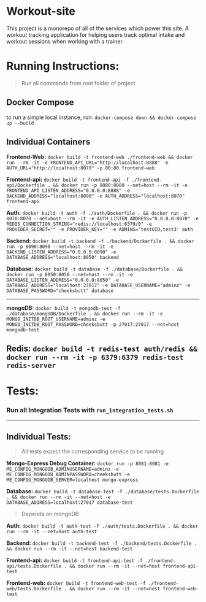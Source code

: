 # Workout-site

This project is a monorepo of all of the services which power this site. 
A workout tracking application for helping users track optimal intake and workout sessions when working with a trainer.


# Running Instructions:
> Run all commands from root folder of project  

## Docker Compose
to run a simple local instance, run: `docker-compose down && docker-compose up --build`  


## Individual Containers
**Frontend-Web:** `docker build -t frontend-web ./frontend-web && docker run --rm -it -e FRONTEND_API_URL="http://localhost:8888" -e AUTH_URL="http://localhost:8070" -p 80:80 frontend-web`

**Frontend-api:** `docker build -t frontend-api -f ./frontend-api/Dockerfile . && docker run -p 8080:8080 --net=host --rm -it -e FRONTEND_API_LISTEN_ADDRESS="0.0.0.0:8888" -e BACKEND_ADDRESS="localhost:8090" -e AUTH_ADDRESS="localhost:8070" frontend-api`

**Auth:** `docker build -t auth -f ./auth/Dockerfile . && docker run -p 8070:8070 --net=host --rm -it -e AUTH_LISTEN_ADDRESS="0.0.0.0:8070" -e REDIS_CONNECTION_STRING="redis://localhost:6379/0" -e PROVIDER_SECRET="" -e PROVIDER_KEY="" -e ADMINS='testUID,test3' auth`

**Backend:** `docker build -t backend -f ./backend/Dockerfile . && docker run -p 8090:8090 --net=host --rm -it -e BACKEND_LISTEN_ADDRESS="0.0.0.0:8090" -e DATABASE_ADDRESS="localhost:8050" backend`

**Database:** `docker build -t database -f ./database/Dockerfile . && docker run -p 8050:8050 --net=host --rm -it -e DATABASE_LISTEN_ADDRESS="0.0.0.0:8050" -e DATABASE_ADDRESS="localhost:27017" -e DATABASE_USERNAME="adminz" -e DATABASE_PASSWORD="cheeksbutt" database`

---
**mongoDB:** `docker build -t mongodb-test -f ./database/mongoDB/Dockerfile . && docker run --rm -it -e MONGO_INITDB_ROOT_USERNAME=adminz -e MONGO_INITDB_ROOT_PASSWORD=cheeksbutt -p 27017:27017 --net=host mongodb-test`

**Redis:** `docker build -t redis-test auth/redis && docker run --rm -it -p 6379:6379 redis-test redis-server`
---

# Tests:
### Run all Integration Tests with `run_integration_tests.sh`  

---
## Individual Tests:
> All tests expect the corresponding service to be running

**Mongo-Express Debug Container:** `docker run -p 8081:8081 -e ME_CONFIG_MONGODB_ADMINUSERNAME=adminz -e ME_CONFIG_MONGODB_ADMINPASSWORD=cheeksbutt -e ME_CONFIG_MONGODB_SERVER=localhost mongo-express`

**Database:** `docker build -t database-test -f ./database/tests.Dockerfile . && docker run --rm -it --net=host -e DATABASE_ADDRESS=localhost:27017 database-test`  
> Depends on mongoDB

**Auth:** `docker build -t auth-test -f ./auth/tests.Dockerfile . && docker run --rm -it --net=host auth-test`  

**Backend:** `docker build -t backend-test -f ./backend/tests.Dockerfile . && docker run --rm -it --net=host backend-test`

**Frontend-api:** `docker build -t frontend-api-test -f ./frontend-api/tests.Dockerfile . && docker run --rm -it --net=host frontend-api-test`  

**Frontend-web:** `docker build -t frontend-web-test -f ./frontend-web/tests.Dockerfile . && docker run --rm -it --net=host frontend-web-test` 
